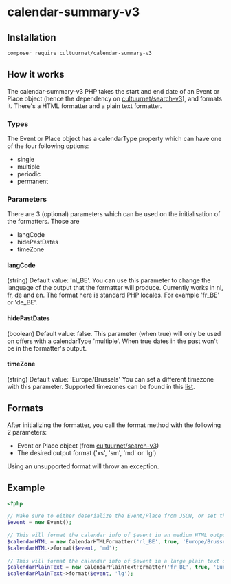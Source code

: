 # calendar-summary-v3

## Installation

```bash
composer require cultuurnet/calendar-summary-v3
```

## How it works
The calendar-summary-v3 PHP takes the start and end date of an Event or Place object (hence the dependency on [cultuurnet/search-v3](https://github.com/cultuurnet/search-v3)), 
and formats it. 
There's a HTML formatter and a plain text formatter.

### Types
The Event or Place object has a calendarType property which can have one of the four following options:
* single
* multiple
* periodic
* permanent

### Parameters
There are 3 (optional) parameters which can be used on the initialisation of the formatters. Those are
* langCode
* hidePastDates
* timeZone
#### langCode
(string) Default value: 'nl_BE'.
You can use this parameter to change the language of the output that the formatter will produce.
Currently works in nl, fr, de and en. The format here is standard PHP locales. For example 'fr_BE' or 'de_BE'.

#### hidePastDates
(boolean) Default value: false.
This parameter (when true) will only be used on offers with a calendarType 'multiple'. When true dates in the past won't be in the formatter's output.

#### timeZone
(string) Default value: 'Europe/Brussels'
You can set a different timezone with this parameter.
Supported timezones can be found in this [list](http://php.net/manual/en/timezones.php).

## Formats
After initializing the formatter, you call the format method with the following 2 parameters:
* Event or Place object (from [cultuurnet/search-v3](https://github.com/cultuurnet/search-v3))
* The desired output format ('xs', 'sm', 'md' or 'lg')

Using an unsupported format will throw an exception.

## Example
```php
<?php

// Make sure to either deserialize the Event/Place from JSON, or set the necessary properties through setCalendarType() etc.
$event = new Event();
    
// This will format the calendar info of $event in an medium HTML output 
$calendarHTML = new CalendarHTMLFormatter('nl_BE', true, 'Europe/Brussels');
$calendarHTML->format($event, 'md');
    
// This will format the calendar info of $event in a large plain text output
$calendarPlainText = new CalendarPlainTextFormatter('fr_BE', true, 'Europe/Paris');
$calendarPlainText->format($event, 'lg');
```
